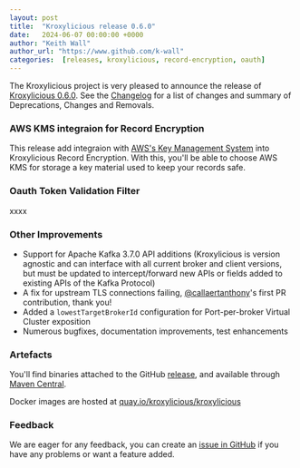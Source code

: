 ```yaml
---
layout: post
title:  "Kroxylicious release 0.6.0"
date:   2024-06-07 00:00:00 +0000
author: "Keith Wall"
author_url: "https://www.github.com/k-wall"
categories:  [releases, kroxylicious, record-encryption, oauth]
---
```


The Kroxylicious project is very pleased to announce the release of [Kroxylicious 0.6.0](https://github.com/kroxylicious/kroxylicious/releases/tag/v0.6.0). See the [Changelog](https://github.com/kroxylicious/kroxylicious/blob/main/CHANGELOG.md#060) for a list of changes and summary of Deprecations, Changes and Removals.

### AWS KMS integraion for Record Encryption

This release add integraion with [AWS's Key Management System](https://docs.aws.amazon.com/kms/latest/developerguide/overview.html) into Kroxylicious Record Encryption.
With this, you'll be able to choose AWS KMS for storage a key material used to keep your records safe.

### Oauth Token Validation Filter

xxxx

### Other Improvements

* Support for Apache Kafka 3.7.0 API additions (Kroxylicious is version agnostic and can interface with all current broker and client versions, but must 
be updated to intercept/forward new APIs or fields added to existing APIs of the Kafka Protocol)
* A fix for upstream TLS connections failing, [@callaertanthony](https://github.com/callaertanthony)'s first PR contribution, thank you!
* Added a `lowestTargetBrokerId` configuration for Port-per-broker Virtual Cluster exposition
* Numerous bugfixes, documentation improvements, test enhancements

### Artefacts

You'll find binaries attached to the GitHub [release](https://github.com/kroxylicious/kroxylicious/releases/tag/v0.6.0), and available through [Maven Central](https://repo1.maven.org/maven2/io/kroxylicious/kroxylicious-app/0.6.0/).

Docker images are hosted at [quay.io/kroxylicious/kroxylicious](https://quay.io/repository/kroxylicious/kroxylicious)

### Feedback

We are eager for any feedback, you can create an [issue in GitHub](https://github.com/kroxylicious/kroxylicious/issues) if you have any problems or want a
feature added.
